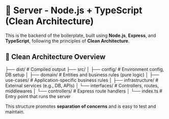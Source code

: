 # 🧠 Server - Node.js + TypeScript (Clean Architecture)

This is the backend of the boilerplate, built using **Node.js**, **Express**, and **TypeScript**, following the principles of **Clean Architecture**.

## 🧱 Clean Architecture Overview
├── dist/ # Compiled output
├── src/
│ ├── config/ # Environment config, DB setup
│ ├── domain/ # Entities and business rules (pure logic)
│ ├── use-cases/ # Application-specific business rules
│ ├── infrastructure/ # External services (e.g., DB, APIs)
│ └── interfaces/ # Controllers, routes, middlewares
│ └── controllers/ # Express route handlers
│
└── index.ts # Entry point that runs the server

This structure promotes **separation of concerns** and is easy to test and maintain.